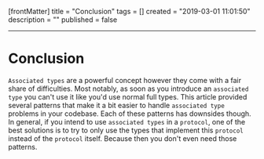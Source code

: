 [frontMatter]
title = "Conclusion"
tags = []
created = "2019-03-01 11:01:50"
description = ""
published = false

---

# Conclusion

`Associated types` are a powerful concept however they come with a fair
share of difficulties. Most notably, as soon as you introduce an
`associated type` you can\'t use it like you\'d use normal full types.
This article provided several patterns that make it a bit easier to
handle `associated type` problems in your codebase. Each of these
patterns has downsides though. In general, if you intend to use
`associated types` in a `protocol`, one of the best solutions is to try
to only use the types that implement this `protocol` instead of the
`protocol` itself. Because then you don\'t even need those patterns.
